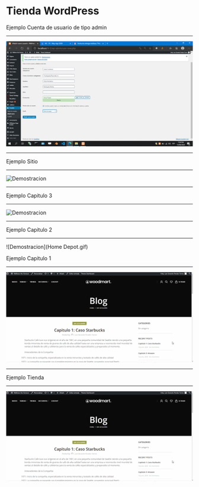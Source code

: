 # Tienda WordPress

Ejemplo Cuenta de usuario de tipo admin
<hr>

![Demostracion](img.png)
<hr>

Ejemplo Sitio
<hr>

![Demostracion](img2.gif)
<hr>
Ejemplo Capitulo 3
<hr>

![Demostracion](Amazon.gif)
<hr>

Ejemplo Capitulo 2
<hr>

![Demostracion](Home Depot.gif)

Ejemplo Capitulo 1
<hr>

![Demostracion](Starbucks.gif)

<hr>
Ejemplo Tienda
<hr>

![Demostracion](Starbucks.gif)